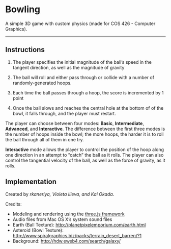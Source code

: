 # Bowling
A simple 3D game with custom physics (made for COS 426 - Computer Graphics). 

---

## Instructions

1) The player specifies the initial magnitude of the ball’s speed in the tangent direction, as well as the magnitude of gravity

2) The ball will roll and either pass through or collide with a number of randomly-generated hoops. 

3) Each time the ball passes through a hoop, the score is incremented by 1 point

4) Once the ball slows and reaches the central hole at the bottom of of the bowl, it falls through, and the player must restart. 

The player can choose between four modes: **Basic**, **Intermediate**, **Advanced**, and **Interactive**. The difference between the first three modes is the number of hoops inside the bowl; the more hoops, the harder it is to roll the ball through all of them in one try.  

**Interactive** mode allows the player to control the position of the hoop along one direction in an attempt to ”catch” the ball as it rolls. The player can also control the tangential velocity of the ball, as well as the force of gravity, as it rolls.

## Implementation 

Created by *rkaneriya, Violeta Ilieva, and Kai Okada*. 

Credits: 

* Modeling and rendering using the [three.js framework](http://www.threejs.org "three.js")
* Audio files from Mac OS X’s system sound files
* Earth (Ball Texture): http://planetpixelemporium.com/earth.html
* Asteroid (Bowl Texture): http://www.spiralgraphics.biz/packs/terrain_desert_barren/?1
* Background: http://hdw.eweb4.com/search/galaxy/